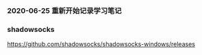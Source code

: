 ### 2020-06-25 重新开始记录学习笔记

### shadowsocks
https://github.com/shadowsocks/shadowsocks-windows/releases

